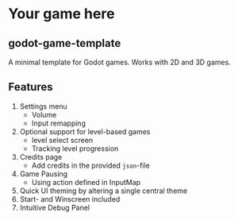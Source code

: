 # Your game here

## godot-game-template

A minimal template for Godot games. Works with 2D and 3D games.

## Features
1. Settings menu
   - Volume
   - Input remapping
3. Optional support for level-based games
   - level select screen
   - Tracking level progression
4. Credits page
   - Add credits in the provided `json`-file
5. Game Pausing
   - Using action defined in InputMap
6. Quick UI theming by altering a single central theme
7. Start- and Winscreen included
8. Intuitive Debug Panel
